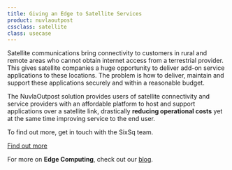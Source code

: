 ```yaml
---
title: Giving an Edge to Satellite Services
product: nuvlaoutpost
cssclass: satellite
class: usecase
---
```


Satellite communications bring connectivity to customers in rural and remote areas who cannot obtain internet access from a terrestrial provider. This gives satellite companies a huge opportunity to deliver add-on service applications to these locations. The problem is how to deliver, maintain and support these applications securely and within a reasonable budget. 

The NuvlaOutpost solution provides users of satellite connectivity and service providers with an affordable platform to host and support applications over a satellite link, drastically **reducing operational costs** yet at the same time improving service to the end user.

To find out more, get in touch with the SixSq team.

<a class="btn-sixsq color-3" href="https://media.sixsq.com/hubfs/Marketing%20Materials/Solutions%20Brief/NuvlaBox%20Satellite%20Application%202018.pdf"><i class="fa fa-plus-square-o"></i>  Find out more</a>

For more on **Edge Computing**, check out our [blog](https://media.sixsq.com/blog/what-is-edge-computing).
